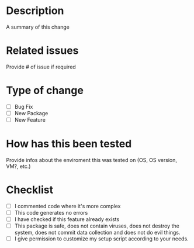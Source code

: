 # Description
A summary of this change

# Related issues
Provide # of issue if required

# Type of change
- [ ] Bug Fix
- [ ] New Package
- [ ] New Feature

# How has this been tested
Provide infos about the enviroment this was tested on (OS, OS version, VM?, etc.)

# Checklist
- [ ] I commented code where it's more complex
- [ ] This code generates no errors
- [ ] I have checked if this feature already exists
- [ ] This package is safe, does not contain viruses, does not destroy the system, does not commit data collection and does not do evil things. 
- [ ] I give permission to customize my setup script according to your needs. 
